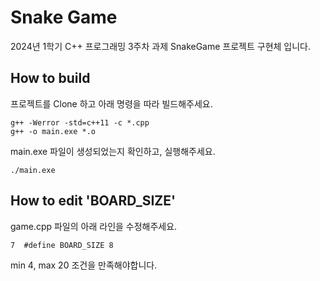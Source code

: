 # Snake Game
2024년 1학기 C++ 프로그래밍 3주차 과제 SnakeGame 프로젝트 구현체 입니다.

## How to build
프로젝트를 Clone 하고 아래 명령을 따라 빌드해주세요.

```
g++ -Werror -std=c++11 -c *.cpp
g++ -o main.exe *.o
```

main.exe 파일이 생성되었는지 확인하고, 실행해주세요.
```
./main.exe
```

## How to edit 'BOARD_SIZE'
game.cpp 파일의 아래 라인을 수정해주세요.
```
7  #define BOARD_SIZE 8
```
min 4, max 20 조건을 만족해야합니다.

